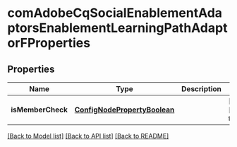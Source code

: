 # comAdobeCqSocialEnablementAdaptorsEnablementLearningPathAdaptorFProperties

## Properties
Name | Type | Description | Notes
------------ | ------------- | ------------- | -------------
**isMemberCheck** | [**ConfigNodePropertyBoolean**](ConfigNodePropertyBoolean.md) |  | [optional] [default to null]

[[Back to Model list]](../README.md#documentation-for-models) [[Back to API list]](../README.md#documentation-for-api-endpoints) [[Back to README]](../README.md)


